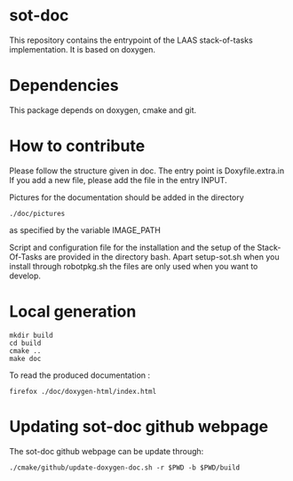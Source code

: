 sot-doc
=======

This repository contains the entrypoint of the LAAS stack-of-tasks implementation.
It is based on doxygen.

# Dependencies
    
This package depends on doxygen, cmake and git.

# How to contribute

Please follow the structure given in doc.
The entry point is Doxyfile.extra.in 
If you add a new file, please add the file in the entry
INPUT. 

Pictures for the documentation should be added in the directory 

    ./doc/pictures
    
as specified by the variable IMAGE_PATH

Script and configuration file for the installation and the setup of the Stack-Of-Tasks are provided in the directory bash.
Apart setup-sot.sh when you install through robotpkg.sh the files are only
used when you want to develop.

# Local generation

    mkdir build
    cd build
    cmake ..
    make doc
    
To read the produced documentation :

    firefox ./doc/doxygen-html/index.html

# 

# Updating sot-doc github webpage

The sot-doc github webpage can be update through:

    ./cmake/github/update-doxygen-doc.sh -r $PWD -b $PWD/build
    


